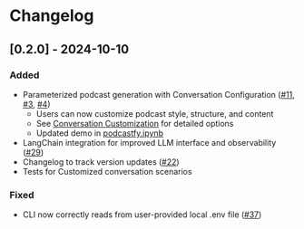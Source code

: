 # Changelog

## [0.2.0] - 2024-10-10

### Added
- Parameterized podcast generation with Conversation Configuration ([#11](https://github.com/user/podcastfy/issues/11), [#3](https://github.com/user/podcastfy/issues/3), [#4](https://github.com/user/podcastfy/issues/4))
  - Users can now customize podcast style, structure, and content
  - See [Conversation Customization](usage/conversation_custom.md) for detailed options
  - Updated demo in [podcastfy.ipynb](podcastfy.ipynb)
- LangChain integration for improved LLM interface and observability ([#29](https://github.com/user/podcastfy/issues/29))
- Changelog to track version updates ([#22](https://github.com/user/podcastfy/issues/22))
- Tests for Customized conversation scenarios

### Fixed
- CLI now correctly reads from user-provided local .env file ([#37](https://github.com/user/podcastfy/issues/37))
